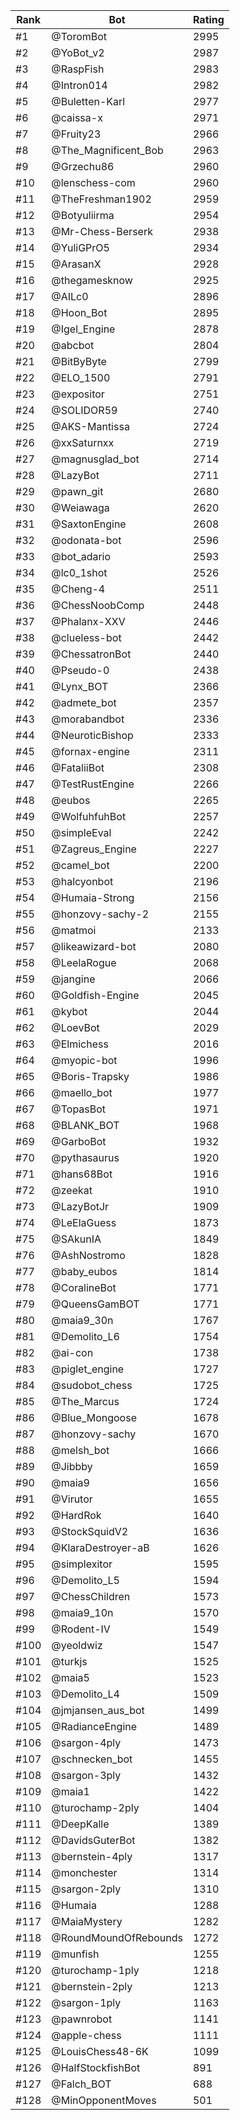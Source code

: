 Rank|Bot|Rating
---|---|---
#1|@ToromBot|2995
#2|@YoBot_v2|2987
#3|@RaspFish|2983
#4|@Intron014|2982
#5|@Buletten-Karl|2977
#6|@caissa-x|2971
#7|@Fruity23|2966
#8|@The_Magnificent_Bob|2963
#9|@Grzechu86|2960
#10|@lenschess-com|2960
#11|@TheFreshman1902|2959
#12|@Botyuliirma|2954
#13|@Mr-Chess-Berserk|2938
#14|@YuliGPrO5|2934
#15|@ArasanX|2928
#16|@thegamesknow|2925
#17|@AILc0|2896
#18|@Hoon_Bot|2895
#19|@Igel_Engine|2878
#20|@abcbot|2804
#21|@BitByByte|2799
#22|@ELO_1500|2791
#23|@expositor|2751
#24|@SOLIDOR59|2740
#25|@AKS-Mantissa|2724
#26|@xxSaturnxx|2719
#27|@magnusglad_bot|2714
#28|@LazyBot|2711
#29|@pawn_git|2680
#30|@Weiawaga|2620
#31|@SaxtonEngine|2608
#32|@odonata-bot|2596
#33|@bot_adario|2593
#34|@lc0_1shot|2526
#35|@Cheng-4|2511
#36|@ChessNoobComp|2448
#37|@Phalanx-XXV|2446
#38|@clueless-bot|2442
#39|@ChessatronBot|2440
#40|@Pseudo-0|2438
#41|@Lynx_BOT|2366
#42|@admete_bot|2357
#43|@morabandbot|2336
#44|@NeuroticBishop|2333
#45|@fornax-engine|2311
#46|@FataliiBot|2308
#47|@TestRustEngine|2266
#48|@eubos|2265
#49|@WolfuhfuhBot|2257
#50|@simpleEval|2242
#51|@Zagreus_Engine|2227
#52|@camel_bot|2200
#53|@halcyonbot|2196
#54|@Humaia-Strong|2156
#55|@honzovy-sachy-2|2155
#56|@matmoi|2133
#57|@likeawizard-bot|2080
#58|@LeelaRogue|2068
#59|@jangine|2066
#60|@Goldfish-Engine|2045
#61|@kybot|2044
#62|@LoevBot|2029
#63|@Elmichess|2016
#64|@myopic-bot|1996
#65|@Boris-Trapsky|1986
#66|@maello_bot|1977
#67|@TopasBot|1971
#68|@BLANK_BOT|1968
#69|@GarboBot|1932
#70|@pythasaurus|1920
#71|@hans68Bot|1916
#72|@zeekat|1910
#73|@LazyBotJr|1909
#74|@LeElaGuess|1873
#75|@SAkunIA|1849
#76|@AshNostromo|1828
#77|@baby_eubos|1814
#78|@CoralineBot|1771
#79|@QueensGamBOT|1771
#80|@maia9_30n|1767
#81|@Demolito_L6|1754
#82|@ai-con|1738
#83|@piglet_engine|1727
#84|@sudobot_chess|1725
#85|@The_Marcus|1724
#86|@Blue_Mongoose|1678
#87|@honzovy-sachy|1670
#88|@melsh_bot|1666
#89|@Jibbby|1659
#90|@maia9|1656
#91|@Virutor|1655
#92|@HardRok|1640
#93|@StockSquidV2|1636
#94|@KlaraDestroyer-aB|1626
#95|@simplexitor|1595
#96|@Demolito_L5|1594
#97|@ChessChildren|1573
#98|@maia9_10n|1570
#99|@Rodent-IV|1549
#100|@yeoldwiz|1547
#101|@turkjs|1525
#102|@maia5|1523
#103|@Demolito_L4|1509
#104|@jmjansen_aus_bot|1499
#105|@RadianceEngine|1489
#106|@sargon-4ply|1473
#107|@schnecken_bot|1455
#108|@sargon-3ply|1432
#109|@maia1|1422
#110|@turochamp-2ply|1404
#111|@DeepKalle|1389
#112|@DavidsGuterBot|1382
#113|@bernstein-4ply|1317
#114|@monchester|1314
#115|@sargon-2ply|1310
#116|@Humaia|1288
#117|@MaiaMystery|1282
#118|@RoundMoundOfRebounds|1272
#119|@munfish|1255
#120|@turochamp-1ply|1218
#121|@bernstein-2ply|1213
#122|@sargon-1ply|1163
#123|@pawnrobot|1141
#124|@apple-chess|1111
#125|@LouisChess48-6K|1099
#126|@HalfStockfishBot|891
#127|@Falch_BOT|688
#128|@MinOpponentMoves|501
